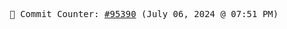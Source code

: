 <p align="center">
    <samp>
        📮 Commit Counter: <a href="https://github.com/Javascript-void0/Javascript-void0/commits/main">#95390</a> (July 06, 2024 @ 07:51 PM)
    </samp>
</p>